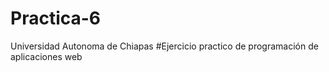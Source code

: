 # Practica-6
Universidad Autonoma de Chiapas #Ejercicio practico de programación de aplicaciones web
